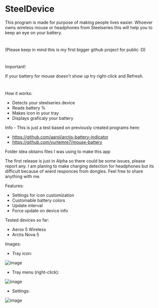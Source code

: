# SteelDevice

This program is made for purpose of making people lives easier.
Whoever owns wireless mouse or headphones from Steelseries this will help you to keep an eye on your battery.
#
(Please keep in mind this is my first bigger github project for public :D)
#
Important!

If your battery for mouse doesn't show up try right-click and Refresh.
#

How it works:
- Detects your steelseries device
- Reads battery %
- Makes icon in your tray
- Displays graficaly your battery

Info -
This is just a test based on previously created programs here:
- https://github.com/aarol/arctis-battery-indicator
- https://github.com/yurtemre7/mouse-battery

Folder idea obtains files I was using to make this app

  The first release is just in Alpha so there could be some issues, please report any.
  I am planing to make charging detection for headphones but its difficult because of wierd responces from dongles.
  Feel free to share anything with me.

Features:
- Settings for icon customization
- Customable battery colors
- Update interval
- Force update on device info

Tested devices so far:
- Aerox 5 Wireless
- Arctis Nova 5

Images:


- Tray icon:

![image](https://github.com/user-attachments/assets/bbbe2f54-53e7-4989-957a-ca764665cfaf)


- Tray menu (right-click):

![image](https://github.com/user-attachments/assets/498c916e-9dc1-4086-99bd-c7f3b559f6a7)


- Settings:

![image](https://github.com/user-attachments/assets/c46470d6-6d2f-4573-90d7-d98a0df941e2)
